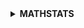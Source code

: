 <details>
<summary><strong>MATHSTATS</strong></summary>
<details>
<summary><strong>MATHEMATICS</strong></summary>
<li>Scalars, Vectors, Matrices, Tensors</li>
<li>Eigen Vectors & Eigen Values</li>
</details>
</details>
